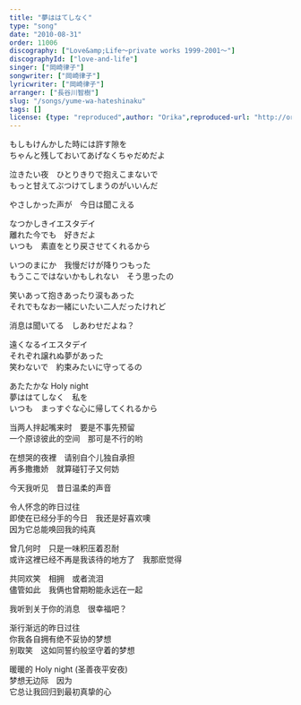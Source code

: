```yaml
---
title: "夢ははてしなく"
type: "song"
date: "2010-08-31"
order: 11006
discography: ["Love&amp;Life〜private works 1999-2001〜"]
discographyId: ["love-and-life"]
singer: ["岡崎律子"]
songwriter: ["岡崎律子"]
lyricwriter: ["岡崎律子"]
arranger: ["長谷川智樹"]
slug: "/songs/yume-wa-hateshinaku"
tags: []
license: {type: "reproduced",author: "Orika",reproduced-url: "http://orikamushi.myweb.hinet.net/",reproduced-website: "織歌蟲網站"}
---
```


もしもけんかした時には許す隙を   
ちゃんと残しておいてあげなくちゃだめだよ   
  
泣きたい夜　ひとりきりで抱えこまないで   
もっと甘えてぶつけてしまうのがいいんだ   
  
やさしかった声が　今日は聞こえる   
  
なつかしきイエスタデイ   
離れた今でも　好きだよ   
いつも　素直をとり戻させてくれるから   
  
いつのまにか　我慢だけが降りつもった   
もうここではないかもしれない　そう思ったの   
  
笑いあって抱きあったり涙もあった   
それでもなお一緒にいたい二人だったけれど   
  
消息は聞いてる　しあわせだよね？   
  
遠くなるイエスタデイ   
それぞれ譲れぬ夢があった   
笑わないで　約束みたいに守ってるの   
  
あたたかな Holy night   
夢ははてしなく　私を   
いつも　まっすぐな心に帰してくれるから  
  
  <!-- 翻译 -->

当两人拌起嘴来时　要是不事先预留   
一个原谅彼此的空间　那可是不行的哟   
  
在想哭的夜裡　请别自个儿独自承担   
再多撒撒娇　就算碰钉子又何妨   
  
今天我听见　昔日温柔的声音   
  
令人怀念的昨日过往   
即使在已经分手的今日　我还是好喜欢噢   
因为它总能唤回我的纯真   
  
曾几何时　只是一味积压着忍耐   
或许这裡已经不再是我该待的地方了　我那麽觉得   
  
共同欢笑　相拥　或者流泪   
儘管如此　我俩也曾期盼能永远在一起   
  
我听到关于你的消息　很幸福吧？   
  
渐行渐远的昨日过往   
你我各自拥有绝不妥协的梦想   
别取笑　这如同誓约般坚守着的梦想   
  
暖暖的 Holy night (圣善夜平安夜)   
梦想无边际　因为   
它总让我回归到最初真挚的心
